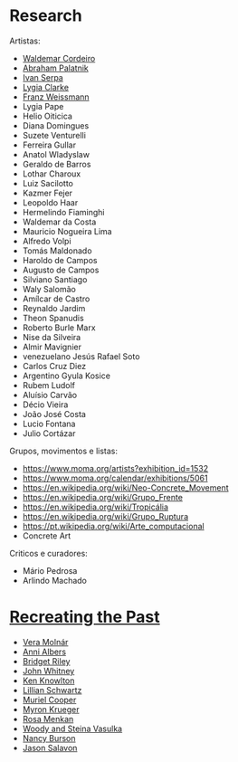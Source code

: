 # Research

Artistas:

- [Waldemar Cordeiro](waldemar-cordeiro.html)
- [Abraham Palatnik](abraham-palatnik.html)
- [Ivan Serpa](ivan-serpa.html)
- [Lygia Clarke](lygia-clark.html)
- [Franz Weissmann](franz-weissman.html)
- Lygia Pape
- Helio Oiticica
- Diana Domingues
- Suzete Venturelli
- Ferreira Gullar
- Anatol Wladyslaw
- Geraldo de Barros
- Lothar Charoux
- Luiz Sacilotto
- Kazmer Fejer
- Leopoldo Haar
- Hermelindo Fiaminghi
- Waldemar da Costa
- Mauricio Nogueira Lima
- Alfredo Volpi
- Tomás Maldonado
- Haroldo de Campos
- Augusto de Campos
- Silviano Santiago
- Waly Salomão
- Amílcar de Castro
- Reynaldo Jardim
- Theon Spanudis
- Roberto Burle Marx
- Nise da Silveira
- Almir Mavignier
- venezuelano Jesús Rafael Soto
- Carlos Cruz Diez
- Argentino Gyula Kosice
- Rubem Ludolf
- Aluísio Carvão
- Décio Vieira
- João José Costa
- Lucio Fontana
- Julio Cortázar


Grupos, movimentos e listas:

- https://www.moma.org/artists?exhibition_id=1532
- https://www.moma.org/calendar/exhibitions/5061
- https://en.wikipedia.org/wiki/Neo-Concrete_Movement
- https://en.wikipedia.org/wiki/Grupo_Frente
- https://en.wikipedia.org/wiki/Tropicália
- https://en.wikipedia.org/wiki/Grupo_Ruptura
- https://pt.wikipedia.org/wiki/Arte_computacional
- Concrete Art

Criticos e curadores:

- Mário Pedrosa
- Arlindo Machado

# [Recreating the Past](https://murilopolese.github.io/RTP_SFPC_SUMMER20/)

- [Vera Molnár](vera-molnar.html)
- [Anni Albers](anni-albers.html)
- [Bridget Riley](bridget-riley.html)
- [John Whitney](john-whitney.html)
- [Ken Knowlton](ken-knowlton.html)
- [Lillian Schwartz](lillian-schwartz.html)
- [Muriel Cooper](muriel-cooper.html)
- [Myron Krueger](myron-krueger.html)
- [Rosa Menkan](rosa-menkan.html)
- [Woody and Steina Vasulka](vasulkas.html)
- [Nancy Burson](nancy-burson.html)
- [Jason Salavon](jason-salavon.html)
